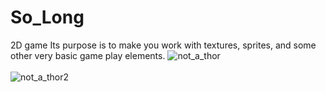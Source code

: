 # So_Long
<h>2D game</h>
Its  purpose is to make you work with textures, sprites, and some other very basic game play elements.
![not_a_thor](https://github.com/nazankorkmaz/So_Long/assets/110119370/89bb9eb5-8094-4765-aaf4-3666261eb500)
<br><br>
![not_a_thor2](https://github.com/nazankorkmaz/So_Long/assets/110119370/d6837e04-7edd-4c7a-9eea-1b741f5f1641)
